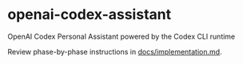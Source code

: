 # openai-codex-assistant

OpenAI Codex Personal Assistant powered by the Codex CLI runtime

Review phase-by-phase instructions in [docs/implementation.md](docs/implementation.md).
